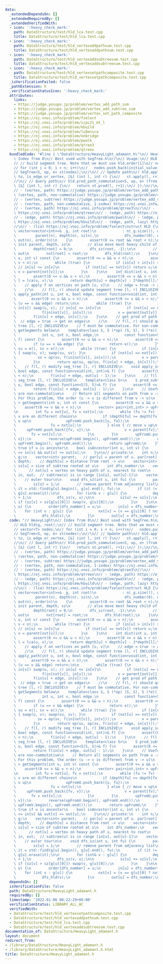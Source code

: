 ```yaml
---
data:
  _extendedDependsOn: []
  _extendedRequiredBy: []
  _extendedVerifiedWith:
  - icon: ':heavy_check_mark:'
    path: DataStructure/test/hld_lca.test.cpp
    title: DataStructure/test/hld_lca.test.cpp
  - icon: ':heavy_check_mark:'
    path: DataStructure/test/hld_vertexaddpathsum.test.cpp
    title: DataStructure/test/hld_vertexaddpathsum.test.cpp
  - icon: ':heavy_check_mark:'
    path: DataStructure/test/hld_vertexaddsubtreesum.test.cpp
    title: DataStructure/test/hld_vertexaddsubtreesum.test.cpp
  - icon: ':heavy_check_mark:'
    path: DataStructure/test/hld_vertexsetpathcomposite.test.cpp
    title: DataStructure/test/hld_vertexsetpathcomposite.test.cpp
  _isVerificationFailed: false
  _pathExtension: h
  _verificationStatusIcon: ':heavy_check_mark:'
  attributes:
    links:
    - https://judge.yosupo.jp/problem/vertex_add_path_sum
    - https://judge.yosupo.jp/problem/vertex_add_subtree_sum
    - https://judge.yosupo.jp/problem/vertex_set_path_composite
    - https://oj.vnoi.info/problem/fselect
    - https://oj.vnoi.info/problem/icpc21_mt_l
    - https://oj.vnoi.info/problem/kbuild
    - https://oj.vnoi.info/problem/lubenica
    - https://oj.vnoi.info/problem/onbridge
    - https://oj.vnoi.info/problem/pwalk
    - https://oj.vnoi.info/problem/qtree3
    - https://oj.vnoi.info/problem/qtreex
  bundledCode: "#line 1 \"DataStructure/HeavyLight_adamant.h\"\n// HeavyLight\n//\
    \ Index from 0\n// Best used with SegTree.h\n//\n// Usage:\n// HLD hld(g, root);\n\
    // // build segment tree. Note that we must use hld.order[i]\n// vector<T> nodes;\n\
    // for (int i = 0; i < n; i++)\n//   nodes.push_back(initial_value[hld.order[i]])\n\
    // SegTree<S, op, e> st(nodes);\n//\n// // Update path\n// hld.apply_path(from,\
    \ to, is_edge_or_vertex, [&] (int l, int r) {\n//   st.apply(l, r+1, F);\n// });\n\
    //\n// // Query path\n// hld.prod_path_commutative<S, op, e> (from, to, is_edge_or_vertex,\
    \ [&] (int l, int r) {\n//   return st.prod(l, r+1);\n// });\n//\n// Tested:\n\
    // - (vertex, path) https://judge.yosupo.jp/problem/vertex_add_path_sum\n// -\
    \ (vertex, path, non-commutative) https://judge.yosupo.jp/problem/vertex_set_path_composite\n\
    // - (vertex, subtree) https://judge.yosupo.jp/problem/vertex_add_subtree_sum\n\
    // - (vertex, path, non-commutative, 1-index) https://oj.vnoi.info/problem/icpc21_mt_l\n\
    // - (vertex, path) https://oj.vnoi.info/problem/qtree3\n//\n// - (edge, path)\
    \ https://oj.vnoi.info/problem/qtreex\n// - (edge, path) https://oj.vnoi.info/problem/lubenica\n\
    // - (edge, path) https://oj.vnoi.info/problem/pwalk\n// - (edge, path, lazy)\
    \ https://oj.vnoi.info/problem/kbuild\n// - (edge, path, lazy) https://oj.vnoi.info/problem/onbridge\n\
    //\n// - (lca) https://oj.vnoi.info/problem/fselect\nstruct HLD {\n    HLD(const\
    \ vector<vector<int>>& _g, int root)\n            : n(_g.size()), g(_g),\n   \
    \         parent(n), depth(n), sz(n),\n            dfs_number(0), nxt(n), in(n),\
    \ out(n), order(n)\n    {\n        assert(0 <= root && root < n);\n\n        //\
    \ init parent, depth, sz\n        // also move most heavy child of u to g[u][0]\n\
    \        depth[root] = 0;\n        dfs_sz(root, -1);\n\n        // init nxt, in,\
    \ out\n        nxt[root] = root;\n        dfs_hld(root);\n    }\n\n    int lca(int\
    \ u, int v) const {\n        assert(0 <= u && u < n);\n        assert(0 <= v &&\
    \ v < n);\n        while (true) {\n            if (in[u] > in[v]) swap(u, v);\
    \ // in[u] <= in[v]\n            if (nxt[u] == nxt[v]) return u;\n           \
    \ v = parent[nxt[v]];\n        }\n    }\n\n    int dist(int u, int v) const {\n\
    \        assert(0 <= u && u < n);\n        assert(0 <= v && v < n);\n        int\
    \ l = lca(u, v);\n        return depth[u] + depth[v] - 2*depth[l];\n    }\n\n\
    \    // apply f on vertices on path [u, v]\n    // edge = true -> apply on edge\n\
    \    //\n    // f(l, r) should update segment tree [l, r] INCLUSIVE\n    void\
    \ apply_path(int u, int v, bool edge, const function<void(int, int)> &f) {\n \
    \       assert(0 <= u && u < n);\n        assert(0 <= v && v < n);\n        if\
    \ (u == v && edge) return;\n\n        while (true) {\n            if (in[u] >\
    \ in[v]) swap(u, v); // in[u] <= in[v]\n            if (nxt[u] == nxt[v]) break;\n\
    \            f(in[nxt[v]], in[v]);\n            v = parent[nxt[v]];\n        }\n\
    \        f(in[u] + edge, in[v]);\n    }\n\n    // get prod of path u -> v\n  \
    \  // edge = true -> get on edges\n    //\n    // f(l, r) should query segment\
    \ tree [l, r] INCLUSIVE\n    // f must be commutative. For non-commutative, use\
    \ getSegments below\n    template<class S, S (*op) (S, S), S (*e)()>\n    S prod_path_commutative(\n\
    \            int u, int v, bool edge,\n            const function<S(int, int)>&\
    \ f) const {\n        assert(0 <= u && u < n);\n        assert(0 <= v && v < n);\n\
    \        if (u == v && edge) {\n            return e();\n        }\n        S\
    \ su = e(), sv = e();\n        while (true) {\n            if (in[u] > in[v])\
    \ { swap(u, v); swap(su, sv); }\n            if (nxt[u] == nxt[v]) break;\n  \
    \          sv = op(sv, f(in[nxt[v]], in[v]));\n            v = parent[nxt[v]];\n\
    \        }\n        return op(su, op(sv, f(in[u] + edge, in[v])));\n    }\n\n\
    \    // f(l, r) modify seg_tree [l, r] INCLUSIVE\n    void apply_subtree(int u,\
    \ bool edge, const function<void(int, int)>& f) {\n        assert(0 <= u && u\
    \ < n);\n        f(in[u] + edge, out[u] - 1);\n    }\n\n    // f(l, r) queries\
    \ seg_tree [l, r] INCLUSIVE\n    template<class S>\n    S prod_subtree_commutative(int\
    \ u, bool edge, const function<S(S, S)>& f) {\n        assert(0 <= u && u < n);\n\
    \        return f(in[u] + edge, out[u] - 1);\n    }\n\n    // Useful when functions\
    \ are non-commutative\n    // Return all segments on path from u -> v\n    //\
    \ For this problem, the order (u -> v is different from v -> u)\n    vector< pair<int,int>\
    \ > getSegments(int u, int v) const {\n        assert(0 <= u && u < n);\n    \
    \    assert(0 <= v && v < n);\n        vector< pair<int,int> > upFromU, upFromV;\n\
    \n        int fu = nxt[u], fv = nxt[v];\n        while (fu != fv) {  // u and\
    \ v are on different chains\n            if (depth[fu] >= depth[fv]) { // move\
    \ u up\n                upFromU.push_back({u, fu});\n                u = parent[fu];\n\
    \                fu = nxt[u];\n            } else { // move v up\n           \
    \     upFromV.push_back({fv, v});\n                v = parent[fv];\n         \
    \       fv = nxt[v];\n            }\n        }\n        upFromU.push_back({u,\
    \ v});\n        reverse(upFromV.begin(), upFromV.end());\n        upFromU.insert(upFromU.end(),\
    \ upFromV.begin(), upFromV.end());\n        return upFromU;\n    }\n\n    // return\
    \ true if u is ancestor\n    bool isAncestor(int u, int v) {\n        return in[u]\
    \ <= in[v] && out[v] <= out[u];\n    }\n\n// private:\n    int n;\n    vector<vector<int>>\
    \ g;\n    vector<int> parent;   // par[u] = parent of u. par[root] = -1\n    vector<int>\
    \ depth;    // depth[u] = distance from root -> u\n    vector<int> sz;       //\
    \ sz[u] = size of subtree rooted at u\n    int dfs_number;\n    vector<int> nxt;\
    \      // nxt[u] = vertex on heavy path of u, nearest to root\n    vector<int>\
    \ in, out;  // subtree(u) is in range [in[u], out[u]-1]\n    vector<int> order;\
    \    // euler tour\n\n    void dfs_sz(int u, int fu) {\n        parent[u] = fu;\n\
    \        sz[u] = 1;\n        // remove parent from adjacency list\n        auto\
    \ it = std::find(g[u].begin(), g[u].end(), fu);\n        if (it != g[u].end())\
    \ g[u].erase(it);\n\n        for (int& v : g[u]) {\n            depth[v] = depth[u]\
    \ + 1;\n            dfs_sz(v, u);\n\n            sz[u] += sz[v];\n           \
    \ if (sz[v] > sz[g[u][0]]) swap(v, g[u][0]);\n        }\n    }\n\n    void dfs_hld(int\
    \ u) {\n        order[dfs_number] = u;\n        in[u] = dfs_number++;\n\n    \
    \    for (int v : g[u]) {\n            nxt[v] = (v == g[u][0] ? nxt[u] : v);\n\
    \            dfs_hld(v);\n        }\n        out[u] = dfs_number;\n    }\n};\n"
  code: "// HeavyLight\n// Index from 0\n// Best used with SegTree.h\n//\n// Usage:\n\
    // HLD hld(g, root);\n// // build segment tree. Note that we must use hld.order[i]\n\
    // vector<T> nodes;\n// for (int i = 0; i < n; i++)\n//   nodes.push_back(initial_value[hld.order[i]])\n\
    // SegTree<S, op, e> st(nodes);\n//\n// // Update path\n// hld.apply_path(from,\
    \ to, is_edge_or_vertex, [&] (int l, int r) {\n//   st.apply(l, r+1, F);\n// });\n\
    //\n// // Query path\n// hld.prod_path_commutative<S, op, e> (from, to, is_edge_or_vertex,\
    \ [&] (int l, int r) {\n//   return st.prod(l, r+1);\n// });\n//\n// Tested:\n\
    // - (vertex, path) https://judge.yosupo.jp/problem/vertex_add_path_sum\n// -\
    \ (vertex, path, non-commutative) https://judge.yosupo.jp/problem/vertex_set_path_composite\n\
    // - (vertex, subtree) https://judge.yosupo.jp/problem/vertex_add_subtree_sum\n\
    // - (vertex, path, non-commutative, 1-index) https://oj.vnoi.info/problem/icpc21_mt_l\n\
    // - (vertex, path) https://oj.vnoi.info/problem/qtree3\n//\n// - (edge, path)\
    \ https://oj.vnoi.info/problem/qtreex\n// - (edge, path) https://oj.vnoi.info/problem/lubenica\n\
    // - (edge, path) https://oj.vnoi.info/problem/pwalk\n// - (edge, path, lazy)\
    \ https://oj.vnoi.info/problem/kbuild\n// - (edge, path, lazy) https://oj.vnoi.info/problem/onbridge\n\
    //\n// - (lca) https://oj.vnoi.info/problem/fselect\nstruct HLD {\n    HLD(const\
    \ vector<vector<int>>& _g, int root)\n            : n(_g.size()), g(_g),\n   \
    \         parent(n), depth(n), sz(n),\n            dfs_number(0), nxt(n), in(n),\
    \ out(n), order(n)\n    {\n        assert(0 <= root && root < n);\n\n        //\
    \ init parent, depth, sz\n        // also move most heavy child of u to g[u][0]\n\
    \        depth[root] = 0;\n        dfs_sz(root, -1);\n\n        // init nxt, in,\
    \ out\n        nxt[root] = root;\n        dfs_hld(root);\n    }\n\n    int lca(int\
    \ u, int v) const {\n        assert(0 <= u && u < n);\n        assert(0 <= v &&\
    \ v < n);\n        while (true) {\n            if (in[u] > in[v]) swap(u, v);\
    \ // in[u] <= in[v]\n            if (nxt[u] == nxt[v]) return u;\n           \
    \ v = parent[nxt[v]];\n        }\n    }\n\n    int dist(int u, int v) const {\n\
    \        assert(0 <= u && u < n);\n        assert(0 <= v && v < n);\n        int\
    \ l = lca(u, v);\n        return depth[u] + depth[v] - 2*depth[l];\n    }\n\n\
    \    // apply f on vertices on path [u, v]\n    // edge = true -> apply on edge\n\
    \    //\n    // f(l, r) should update segment tree [l, r] INCLUSIVE\n    void\
    \ apply_path(int u, int v, bool edge, const function<void(int, int)> &f) {\n \
    \       assert(0 <= u && u < n);\n        assert(0 <= v && v < n);\n        if\
    \ (u == v && edge) return;\n\n        while (true) {\n            if (in[u] >\
    \ in[v]) swap(u, v); // in[u] <= in[v]\n            if (nxt[u] == nxt[v]) break;\n\
    \            f(in[nxt[v]], in[v]);\n            v = parent[nxt[v]];\n        }\n\
    \        f(in[u] + edge, in[v]);\n    }\n\n    // get prod of path u -> v\n  \
    \  // edge = true -> get on edges\n    //\n    // f(l, r) should query segment\
    \ tree [l, r] INCLUSIVE\n    // f must be commutative. For non-commutative, use\
    \ getSegments below\n    template<class S, S (*op) (S, S), S (*e)()>\n    S prod_path_commutative(\n\
    \            int u, int v, bool edge,\n            const function<S(int, int)>&\
    \ f) const {\n        assert(0 <= u && u < n);\n        assert(0 <= v && v < n);\n\
    \        if (u == v && edge) {\n            return e();\n        }\n        S\
    \ su = e(), sv = e();\n        while (true) {\n            if (in[u] > in[v])\
    \ { swap(u, v); swap(su, sv); }\n            if (nxt[u] == nxt[v]) break;\n  \
    \          sv = op(sv, f(in[nxt[v]], in[v]));\n            v = parent[nxt[v]];\n\
    \        }\n        return op(su, op(sv, f(in[u] + edge, in[v])));\n    }\n\n\
    \    // f(l, r) modify seg_tree [l, r] INCLUSIVE\n    void apply_subtree(int u,\
    \ bool edge, const function<void(int, int)>& f) {\n        assert(0 <= u && u\
    \ < n);\n        f(in[u] + edge, out[u] - 1);\n    }\n\n    // f(l, r) queries\
    \ seg_tree [l, r] INCLUSIVE\n    template<class S>\n    S prod_subtree_commutative(int\
    \ u, bool edge, const function<S(S, S)>& f) {\n        assert(0 <= u && u < n);\n\
    \        return f(in[u] + edge, out[u] - 1);\n    }\n\n    // Useful when functions\
    \ are non-commutative\n    // Return all segments on path from u -> v\n    //\
    \ For this problem, the order (u -> v is different from v -> u)\n    vector< pair<int,int>\
    \ > getSegments(int u, int v) const {\n        assert(0 <= u && u < n);\n    \
    \    assert(0 <= v && v < n);\n        vector< pair<int,int> > upFromU, upFromV;\n\
    \n        int fu = nxt[u], fv = nxt[v];\n        while (fu != fv) {  // u and\
    \ v are on different chains\n            if (depth[fu] >= depth[fv]) { // move\
    \ u up\n                upFromU.push_back({u, fu});\n                u = parent[fu];\n\
    \                fu = nxt[u];\n            } else { // move v up\n           \
    \     upFromV.push_back({fv, v});\n                v = parent[fv];\n         \
    \       fv = nxt[v];\n            }\n        }\n        upFromU.push_back({u,\
    \ v});\n        reverse(upFromV.begin(), upFromV.end());\n        upFromU.insert(upFromU.end(),\
    \ upFromV.begin(), upFromV.end());\n        return upFromU;\n    }\n\n    // return\
    \ true if u is ancestor\n    bool isAncestor(int u, int v) {\n        return in[u]\
    \ <= in[v] && out[v] <= out[u];\n    }\n\n// private:\n    int n;\n    vector<vector<int>>\
    \ g;\n    vector<int> parent;   // par[u] = parent of u. par[root] = -1\n    vector<int>\
    \ depth;    // depth[u] = distance from root -> u\n    vector<int> sz;       //\
    \ sz[u] = size of subtree rooted at u\n    int dfs_number;\n    vector<int> nxt;\
    \      // nxt[u] = vertex on heavy path of u, nearest to root\n    vector<int>\
    \ in, out;  // subtree(u) is in range [in[u], out[u]-1]\n    vector<int> order;\
    \    // euler tour\n\n    void dfs_sz(int u, int fu) {\n        parent[u] = fu;\n\
    \        sz[u] = 1;\n        // remove parent from adjacency list\n        auto\
    \ it = std::find(g[u].begin(), g[u].end(), fu);\n        if (it != g[u].end())\
    \ g[u].erase(it);\n\n        for (int& v : g[u]) {\n            depth[v] = depth[u]\
    \ + 1;\n            dfs_sz(v, u);\n\n            sz[u] += sz[v];\n           \
    \ if (sz[v] > sz[g[u][0]]) swap(v, g[u][0]);\n        }\n    }\n\n    void dfs_hld(int\
    \ u) {\n        order[dfs_number] = u;\n        in[u] = dfs_number++;\n\n    \
    \    for (int v : g[u]) {\n            nxt[v] = (v == g[u][0] ? nxt[u] : v);\n\
    \            dfs_hld(v);\n        }\n        out[u] = dfs_number;\n    }\n};\n"
  dependsOn: []
  isVerificationFile: false
  path: DataStructure/HeavyLight_adamant.h
  requiredBy: []
  timestamp: '2022-01-06 00:22:29+08:00'
  verificationStatus: LIBRARY_ALL_AC
  verifiedWith:
  - DataStructure/test/hld_vertexsetpathcomposite.test.cpp
  - DataStructure/test/hld_vertexaddpathsum.test.cpp
  - DataStructure/test/hld_lca.test.cpp
  - DataStructure/test/hld_vertexaddsubtreesum.test.cpp
documentation_of: DataStructure/HeavyLight_adamant.h
layout: document
redirect_from:
- /library/DataStructure/HeavyLight_adamant.h
- /library/DataStructure/HeavyLight_adamant.h.html
title: DataStructure/HeavyLight_adamant.h
---
```

